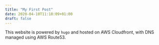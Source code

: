 ```yaml
---
title: "My First Post"
date: 2020-04-10T11:18:09+01:00
draft: false
---
```


This website is powered by `hugo` and hosted on AWS Cloudfront, with DNS managed using AWS Route53.
